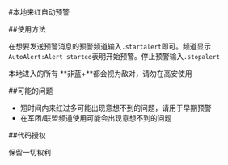 #本地来红自动预警

##使用方法

在想要发送预警消息的预警频道输入`.startalert`即可。频道显示`AutoAlert:Alert started`表明开始预警。停止预警输入`.stopalert`

本地进入的所有 **非蓝+**都会视为敌对，请勿在高安使用

##可能的问题

* 短时间内来红过多可能出现意想不到的问题，请用于早期预警
* 在军团/联盟频道使用可能会出现意想不到的问题

##代码授权

保留一切权利
